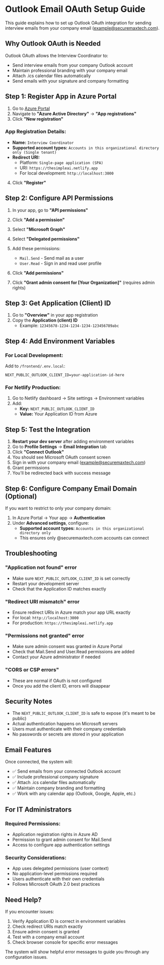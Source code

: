 # Outlook Email OAuth Setup Guide

This guide explains how to set up Outlook OAuth integration for sending interview emails from your company email (example@securemaxtech.com).

## Why Outlook OAuth is Needed

Outlook OAuth allows the Interview Coordinator to:
- Send interview emails from your company Outlook account
- Maintain professional branding with your company email
- Attach .ics calendar files automatically
- Send emails with your signature and company formatting

## Step 1: Register App in Azure Portal

1. Go to [Azure Portal](https://portal.azure.com/)
2. Navigate to **"Azure Active Directory"** → **"App registrations"**
3. Click **"New registration"**

### App Registration Details:
- **Name:** `Interview Coordinator`
- **Supported account types:** `Accounts in this organizational directory only (Single tenant)`
- **Redirect URI:** 
  - Platform: `Single-page application (SPA)`
  - URI: `https://thesimpleai.netlify.app`
  - For local development: `http://localhost:3000`

4. Click **"Register"**

## Step 2: Configure API Permissions

1. In your app, go to **"API permissions"**
2. Click **"Add a permission"**
3. Select **"Microsoft Graph"**
4. Select **"Delegated permissions"**
5. Add these permissions:
   - `Mail.Send` - Send mail as a user
   - `User.Read` - Sign in and read user profile

6. Click **"Add permissions"**
7. Click **"Grant admin consent for [Your Organization]"** (requires admin rights)

## Step 3: Get Application (Client) ID

1. Go to **"Overview"** in your app registration
2. Copy the **Application (client) ID** 
   - Example: `12345678-1234-1234-1234-123456789abc`

## Step 4: Add Environment Variables

### For Local Development:
Add to `/frontend/.env.local`:
```env
NEXT_PUBLIC_OUTLOOK_CLIENT_ID=your-application-id-here
```

### For Netlify Production:
1. Go to Netlify dashboard → Site settings → Environment variables
2. Add:
   - **Key:** `NEXT_PUBLIC_OUTLOOK_CLIENT_ID`
   - **Value:** Your Application ID from Azure

## Step 5: Test the Integration

1. **Restart your dev server** after adding environment variables
2. Go to **Profile Settings** → **Email Integration** tab
3. Click **"Connect Outlook"**
4. You should see Microsoft OAuth consent screen
5. Sign in with your company email (example@securemaxtech.com)
6. Grant permissions
7. You'll be redirected back with success message

## Step 6: Configure Company Email Domain (Optional)

If you want to restrict to only your company domain:

1. In Azure Portal → Your app → **Authentication**
2. Under **Advanced settings**, configure:
   - **Supported account types:** `Accounts in this organizational directory only`
   - This ensures only @securemaxtech.com accounts can connect

## Troubleshooting

### "Application not found" error
- Make sure `NEXT_PUBLIC_OUTLOOK_CLIENT_ID` is set correctly
- Restart your development server
- Check that the Application ID matches exactly

### "Redirect URI mismatch" error
- Ensure redirect URIs in Azure match your app URL exactly
- For local: `http://localhost:3000`
- For production: `https://thesimpleai.netlify.app`

### "Permissions not granted" error
- Make sure admin consent was granted in Azure Portal
- Check that Mail.Send and User.Read permissions are added
- Contact your Azure administrator if needed

### "CORS or CSP errors"
- These are normal if OAuth is not configured
- Once you add the client ID, errors will disappear

## Security Notes

- The `NEXT_PUBLIC_OUTLOOK_CLIENT_ID` is safe to expose (it's meant to be public)
- Actual authentication happens on Microsoft servers
- Users must authenticate with their company credentials
- No passwords or secrets are stored in your application

## Email Features

Once connected, the system will:
- ✅ Send emails from your connected Outlook account
- ✅ Include professional company signature
- ✅ Attach .ics calendar files automatically
- ✅ Maintain company branding and formatting
- ✅ Work with any calendar app (Outlook, Google, Apple, etc.)

## For IT Administrators

### Required Permissions:
- Application registration rights in Azure AD
- Permission to grant admin consent for Mail.Send
- Access to configure app authentication settings

### Security Considerations:
- App uses delegated permissions (user context)
- No application-level permissions required
- Users authenticate with their own credentials
- Follows Microsoft OAuth 2.0 best practices

## Need Help?

If you encounter issues:
1. Verify Application ID is correct in environment variables
2. Check redirect URIs match exactly
3. Ensure admin consent is granted
4. Test with a company email account
5. Check browser console for specific error messages

The system will show helpful error messages to guide you through any configuration issues.

